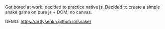 Got bored at work, decided to practiсe native js. Decided to create a simple snake game on pure js + DOM, no canvas.

DEMO: https://artlysenka.github.io/snake/
